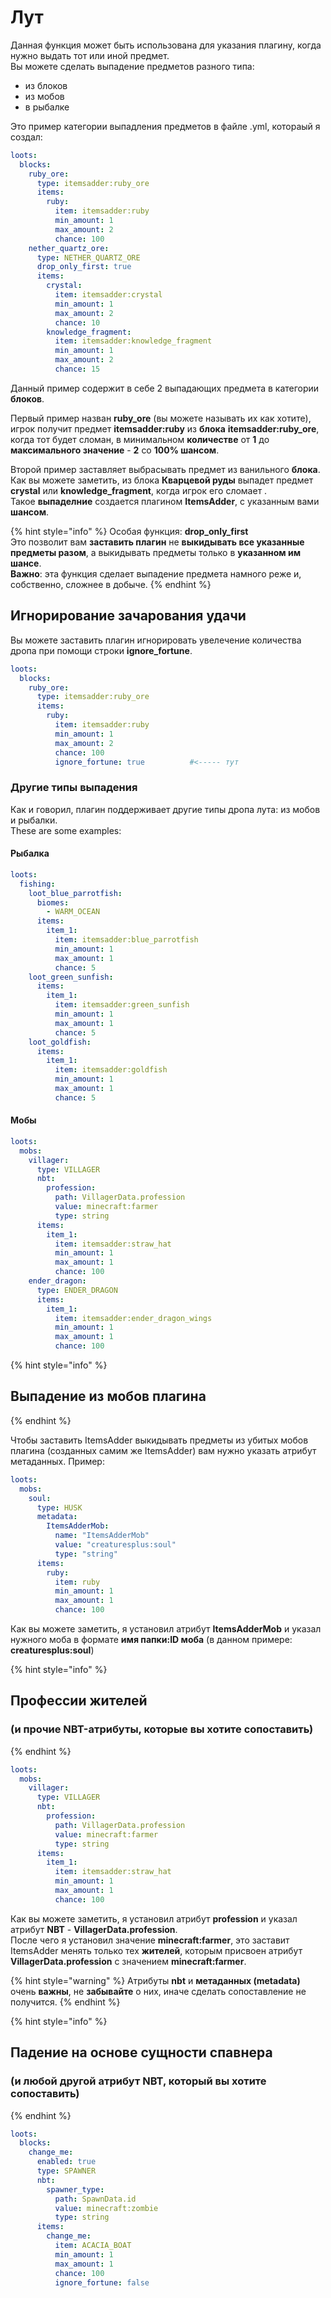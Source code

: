 # Лут

Данная функция может быть использована для указания плагину, когда нужно выдать тот или иной предмет.  
Вы можете сделать выпадение предметов разного типа:

* из блоков
* из мобов
* в рыбалке

Это пример категории выпадления предметов в файле .yml, котораый я создал:

```yaml
loots:
  blocks:
    ruby_ore:
      type: itemsadder:ruby_ore
      items:
        ruby:
          item: itemsadder:ruby
          min_amount: 1
          max_amount: 2
          chance: 100
    nether_quartz_ore:
      type: NETHER_QUARTZ_ORE
      drop_only_first: true
      items:
        crystal:
          item: itemsadder:crystal
          min_amount: 1
          max_amount: 2
          chance: 10
        knowledge_fragment:
          item: itemsadder:knowledge_fragment
          min_amount: 1
          max_amount: 2
          chance: 15
```

Данный пример содержит в себе 2 выпадающих предмета в категории **блоков**.

Первый пример назван **ruby\_ore** \(вы можете называть их как хотите\), игрок получит предмет **itemsadder:ruby** из **блока** **itemsadder:ruby\_ore**, когда тот будет сломан, в минимальном **количестве** от **1** до **максимального значение** - **2** со **100% шансом**.

Второй пример заставляет выбрасывать предмет из ванильного **блока**. Как вы можете заметить, из блока **Кварцевой руды** выпадет предмет **crystal** или **knowledge\_fragment**, когда игрок его сломает .  
Такое **выпаделние** создается плагином **ItemsAdder**, с указанным вами **шансом**.

{% hint style="info" %}
Особая функция: **drop\_only\_first**  
Это позволит вам **заставить плагин** не **выкидывать все указанные предметы разом**, а выкидывать предметы только в **указанном им шансе**.  
**Важно**: эта функция сделает выпадение предмета намного реже и, собственно, сложнее в добыче.
{% endhint %}

## Игнорирование зачарования удачи

Вы можете заставить плагин игнорировать увелечение количества дропа при помощи строки **ignore\_fortune**.

```yaml
loots:
  blocks:
    ruby_ore:
      type: itemsadder:ruby_ore
      items:
        ruby:
          item: itemsadder:ruby
          min_amount: 1
          max_amount: 2
          chance: 100
          ignore_fortune: true          #<----- тут
```

### Другие типы выпадения

Как и говорил, плагин поддерживает другие типы дропа лута: из мобов и рыбалки.  
These are some examples:

#### Рыбалка

```yaml
loots:
  fishing:
    loot_blue_parrotfish:
      biomes:
        - WARM_OCEAN
      items:
        item_1:
          item: itemsadder:blue_parrotfish
          min_amount: 1
          max_amount: 1
          chance: 5
    loot_green_sunfish:
      items:
        item_1:
          item: itemsadder:green_sunfish
          min_amount: 1
          max_amount: 1
          chance: 5
    loot_goldfish:
      items:
        item_1:
          item: itemsadder:goldfish
          min_amount: 1
          max_amount: 1
          chance: 5
```

#### Мобы

```yaml
loots:
  mobs:
    villager:
      type: VILLAGER
      nbt:
        profession:
          path: VillagerData.profession
          value: minecraft:farmer
          type: string
      items:
        item_1:
          item: itemsadder:straw_hat
          min_amount: 1
          max_amount: 1
          chance: 100
    ender_dragon:
      type: ENDER_DRAGON
      items:
        item_1:
          item: itemsadder:ender_dragon_wings
          min_amount: 1
          max_amount: 1
          chance: 100
```

{% hint style="info" %}
## Выпадение из мобов плагина
{% endhint %}

Чтобы заставить ItemsAdder выкидывать предметы из убитых мобов плагина \(созданных самим же ItemsAdder\) вам нужно указать атрибут метаданных. Пример:

```yaml
loots:
  mobs:
    soul:
      type: HUSK
      metadata:
        ItemsAdderMob:
          name: "ItemsAdderMob"
          value: "creaturesplus:soul"
          type: "string"
      items:
        ruby:
          item: ruby
          min_amount: 1
          max_amount: 1
          chance: 100
```

Как вы можете заметить, я установил атрибут **ItemsAdderMob** и указал нужного моба в формате **имя папки:ID моба** \(в данном примере: **creaturesplus:soul**\)

{% hint style="info" %}
## Профессии жителей

### \(и прочие NBT-атрибуты, которые вы хотите сопоставить\)
{% endhint %}

```yaml
loots:
  mobs:
    villager:
      type: VILLAGER
      nbt:
        profession:
          path: VillagerData.profession
          value: minecraft:farmer
          type: string
      items:
        item_1:
          item: itemsadder:straw_hat
          min_amount: 1
          max_amount: 1
          chance: 100
```

Как вы можете заметить, я установил атрибут **profession** и указал атрибут **NBT** - **VillagerData.profession**.  
После чего я установил значение **minecraft:farmer**, это заставит ItemsAdder менять только тех **жителей**, которым присвоен атрибут **VillagerData.profession** с значением **minecraft:farmer**.

{% hint style="warning" %}
Атрибуты **nbt** и **метаданных \(metadata\)** очень **важны**, не **забывайте** о них, иначе сделать сопоставление не получится.
{% endhint %}

{% hint style="info" %}
## Падение на основе сущности спавнера

### \(и любой другой атрибут NBT, который вы хотите сопоставить\)
{% endhint %}

```yaml
loots:
  blocks:
    change_me:
      enabled: true
      type: SPAWNER
      nbt:
        spawner_type:
          path: SpawnData.id
          value: minecraft:zombie
          type: string
      items:
        change_me:
          item: ACACIA_BOAT
          min_amount: 1
          max_amount: 1
          chance: 100
          ignore_fortune: false
```

